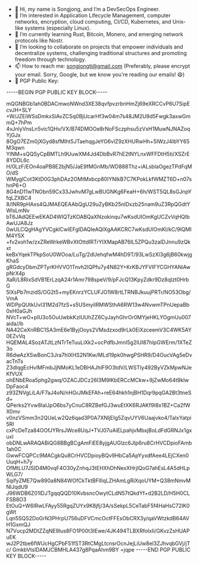 - 👋 Hi, my name is Songjong, and I’m a DevSecOps Engineer.
- 👀 I’m interested in Application Lifecycle Management, computer networks, encryption, cloud computing, CI/CD, Kubernetes, and Unix-like systems (especially Linux).
- 🌱 I’m currently learning Rust, Bitcoin, Monero, and emerging network protocols like Nostr.
- 💞️ I’m looking to collaborate on projects that empower individuals and decentralize systems, challenging traditional structures and promoting freedom through technology.
- 📫 How to reach me: songjongti@gmail.com (Preferably, please encrypt your email. Sorry, Google, but we know you're reading our emails! 😄)
- 🔐 PGP Public Key:
  
-----BEGIN PGP PUBLIC KEY BLOCK-----

mQGNBGb1ah0BDACmwoNWnd3XE38qvfpvzrbnHmZj69eXRCCvP6U7SipEcvJH+SLY
+W/JZEiWSsDmkxSiAvZCSq0BjUcarHf3w04m7s48JM2U8d5Fwgk3axwGmmQ+7hPm
4vJnlyVnsLn5vic1QHv/VX/B74DMOOe8rNoFSczphsu5zVxH1MuwNJNAZoqYjGJx
8OgO7EZm0jXGyd8sfMlht5JTaehqgJeYO6vlZ9zXHURwHh+5IWzJ4IbYY65M3qwn
YlNM+sQQSyCpBMTLh9UuwXM4Jd4DbBvR7hE2tNYLnxWFFDtH5ti/XSZrE8YDDL6c
H/0LzF/EOn4oaPB8E2bjN5/JaE9fMGnMb/WD888Thz+iALsblaOgezTPdFqMO/dS
WMyglCot3KtD0G3phDAz2OMtMxbcp80IYNlkB7C7KPokLkfWMZT6D+n07shnP6+O
8G4nD11wTNObn59Cx33JwhvM7gLwBUGNKg6FeaH+6h/WST5QL8sGJnpYfqLZXBC4
8/INR9pHAxs4QJMAEQEAAbQgU29uZyBKb25nIDxzb25nam9uZ3RpQGdtYWlsLmNv
bT6JAdQEEwEKAD4WIQTzKOABQaXNzokinqu7wKsdUIOmKgUCZvVqHQIbAwUJA8Jz
0wULCQgHAgYVCgkICwIEFgIDAQIeAQIXgAAKCRC7wKsdUIOmKl/kC/9lQMIM4Y5X
+fv2xoh1w/zxZReWrkeWBvXtOttdIRTrYIXMapAB76lL5ZPQu3zaIDJnnu9zQkxt
keBxYqekTPkpSoU0WOoa/LuTg/2dUehqfwM4hD9T/93LwSzXl3g6jB60kwjgKhaS
gRGdcyDbmZPTyrKHVVO1Tnvh2lQPfu7y4N82Y+KrKBJYFVIFYCGHYANiAwpNrX4p
XaR/L8RixSdVB1ErLzqA24r1Amr798speV/9/pFJcQ13KpyZdkr9Dz8qIzt0HrbG
5lXsPb7mzidS/OG2t5+myEKnrzYCLUFJO1W8rtLTRNBJkuujPRTr/NO53Obg/VmA
WDPpQUtkUvI31M2d7fzS+s5USmyiIRMWSthA6RW13w4NvwmTPnUepaBb0xH0aGJh
NVcT+wO+pIU3o5OuUwbkKzIUUhZZ6CyJayhGhrOr0MYjeHKLYOgmUu007aida//b
NA42CeXnRBC1SA3mE6e1ByjOoys2VMsdzxod9rLk0EiXzceemV3C4WK5AY0EZvVq
HQEMAL4SozATJtLzNTrTeTuuLiXk2+ocPdfbJmnI5g2lUI87hIpGWErm/1XTeZ3o
R6dwAzXSwBonC3Jra7hIXHS2N1Kw/MLd19pk0hwgPSHR9/D4OucVAg5eDvacTnTs
Z3dlqgEcHvlMFmbJjNMoKL1eDBHAJhIF9O3tdV/LWSTIy492ByVZkMpwNJeKfVUX
ohENbERoa5phg2gwq/OZACJDCz26l3M9lKbERCcMCkw+9jZwMo64t9klwDpFaoc4
z93ZNVgLiLA/F7aJ4oN/nHGrJMkEFAh+reE64hkh1njBH1Dqr9pqGA2Bt3tneSd+
QPerks2Yvw8IalJpO6bs7yCnuC8RZBefGJ3wuEtXK6RJAKf9I8x1BZ+Ca2fWX0mv
v0nzVSmm3n2QUeLw2Qz6qad3P0A7XNljEIg5ZqvUYV6Uaajvko4/TalxYatpi5RI
cxPcDeTza84OOfJYRrsJWce8UqJ+TVJ07uAiELpahjvMbxjBoLdFdGRNJx1gxuxl
obDNLwARAQABiQG8BBgBCgAmFiEE8yjgAUGlzc6JIp6ru8CrHVCDpioFAmb1ah0C
GwwFCQPCc9MACgkQu8CrHVCDpioyBQv9HbCa5ApYyxdfAee4LEjCXen0UuqH+h7y
OfMtLU7JSID4M0vqF4O30yZnhqJ3tEHXhDhNexXHrjlQoG7ahEsL4A5dHLpWLG7/
SqifyZME7Qw890a8N84WOfCkTktBFlIIqLZHAmLgRiXqoUYM+Q38mNmvMNIJqdU9
J96WDB6Z01lDJTgqqQQD10KvbsncOwytCLdN57tQkdYf+d2B2LD/H5H0CLFSB8O3
EtOuQ+W6IRwLFAyy55RgqZUYx9K8jfj/3A/sSekpL5CeTabF5f4HaHsC72lK0gWt
Lqn5SQS2DoGrN3PHrpU756uDFVCmcOctFFEsObCRX3y/qaVWtzkdB64AVH1GxmQJ
N7Vucp2MDtZZqNE9Ius8FO1P00t3IEwe/4JK494TLBXRfolxIi/GKvzZsHUAPuEK
wJ2P2tbe6fWUcHgCPbF51fST3RtCMgLtcnsrOcnJejLiUw8el3ZJhvqbGVj/jTc/
GmkbVtslDAMJCBMHLA437g8PqaAhm9BY
=jqpe
-----END PGP PUBLIC KEY BLOCK-----

